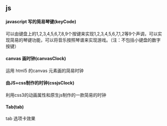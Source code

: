 ## js

#### javascript 写的简易琴键(keyCode)

可以由键盘上的1,2,3,4,5,6,7,8,9个按键来实现1,2,3,4,5,6,7,1,2等9个声调，可以实现简易的琴键功能，可以将音乐按照琴谱来实现游戏。（注：不包括小键盘的数字按键）

#### canvas 画时钟(canvasClock)

运用 html5 的canvas 元素画的简易时钟

#### 由JS+css制作的时钟(cssjsClock)

利用css3的动画属性和原生js制作的一款简易的时钟

#### Tab(tab)

tab 选项卡效果

